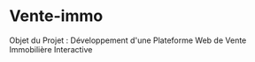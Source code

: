 # Vente-immo 

Objet du Projet : Développement d'une Plateforme Web de Vente Immobilière Interactive
